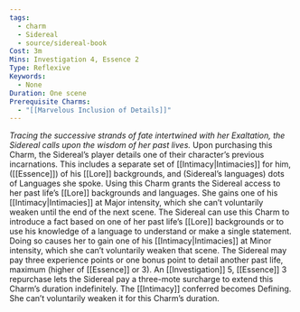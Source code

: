 ```yaml
---
tags:
  - charm
  - Sidereal
  - source/sidereal-book
Cost: 3m
Mins: Investigation 4, Essence 2
Type: Reflexive
Keywords:
  - None
Duration: One scene
Prerequisite Charms:
  - "[[Marvelous Inclusion of Details]]"
---
```

*Tracing the successive strands of fate intertwined with her Exaltation, the Sidereal calls upon the wisdom of her past lives.*
Upon purchasing this Charm, the Sidereal’s player details one of their character’s previous incarnations. This includes a separate set of [[Intimacy|Intimacies]] for him, ([[Essence]]) of his [[Lore]] backgrounds, and (Sidereal’s languages) dots of Languages she spoke. Using this Charm grants the Sidereal access to her past life’s [[Lore]] backgrounds and languages. She gains one of his [[Intimacy|Intimacies]] at Major intensity, which she can’t voluntarily weaken until the end of the next scene. The Sidereal can use this Charm to introduce a fact based on one of her past life’s [[Lore]] backgrounds or to use his knowledge of a language to understand or make a single statement. Doing so causes her to gain one of his [[Intimacy|Intimacies]] at Minor intensity, which she can’t voluntarily weaken that scene. The Sidereal may pay three experience points or one bonus point to detail another past life, maximum (higher of [[Essence]] or 3). An [[Investigation]] 5, [[Essence]] 3 repurchase lets the Sidereal pay a three-mote surcharge to extend this Charm’s duration indefinitely. The [[Intimacy]] conferred becomes Defining. She can’t voluntarily weaken it for this Charm’s duration.